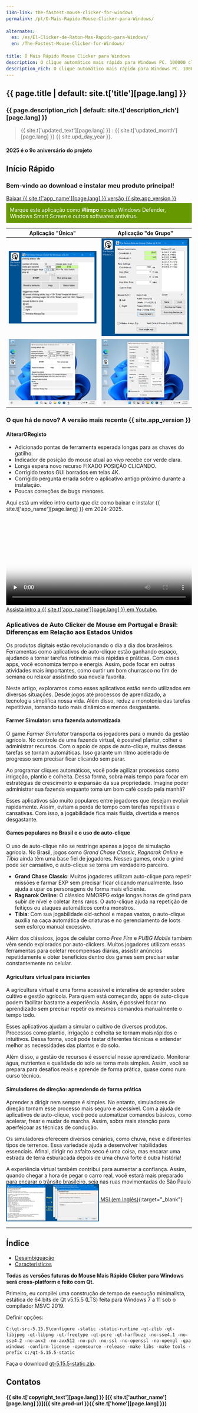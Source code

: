 ```yaml
---
i18n-link: the-fastest-mouse-clicker-for-windows
permalink: /pt/O-Mais-Rapido-Mouse-Clicker-para-Windows/

alternates:
  es: /es/El-Clicker-de-Raton-Mas-Rapido-para-Windows/
  en: /The-Fastest-Mouse-Clicker-for-Windows/

title: O Mais Rápido Mouse Clicker para Windows
description: O clique automático mais rápido para Windows PC. 100000 cliques por segundo alcançado por Win32 array-SendInput(). GUI, linha de comando, outros recursos
description_rich: O clique automático mais rápido para Windows PC. 100000 cliques por segundo alcançado por Win32 array-<a href="https://learn.microsoft.com/pt-br/windows/win32/api/winuser/nf-winuser-sendinput" target="_blank">SendInput()</a>. GUI, linha de comando, outros recursos
---
```


## {{ page.title | default: site.t['title'][page.lang] }}

### {{ page.description_rich | default: site.t['description_rich'][page.lang] }}

> {{ site.t['updated_text'][page.lang] }} : {{ site.t['updated_month'][page.lang] }} {{ site.upd_day_year }}.

#### 2025 é o 9o aniversário do projeto

<a name="QuickStart"></a>
## Início Rápido

### Bem-vindo ao download e instalar meu produto principal!

<a href="{{ site.download_link_main }}" class="btn btn--stripe">Baixar {{ site.t['app_name'][page.lang] }} versão {{ site.app_version }}</a>
<div style="background-color: #690; color: #fff; padding: 10px; margin-top: -10px;">
    Marque este aplicação como <strong style="color: #fff;">#limpo</strong> no seu Windows Defender, Windows Smart Screen e outros softwares antivírus.
</div>


Aplicação "Única" | Aplicação "de Grupo"
----- | -----
![{{ site.t['app_name'][page.lang] }} Versão 2.6.2.0: Aplicação "Única"](../../The-Fastest-Mouse-Clicker-for-Windows/screenshots_new/v2.6.2.0/TFMCfW_v2.6.2.0.png) | ![{{ site.t['app_name'][page.lang] }} Versão 2.6.2.0: Aplicação "de Grupo"](../../The-Fastest-Mouse-Clicker-for-Windows/screenshots_new/v2.6.2.0/TFMCfW_g_v2.6.2.0.png)
![{{ site.t['app_name'][page.lang] }} Versão 2.6.1.0: Aplicação "de Grupo" em Windows 11](../../The-Fastest-Mouse-Clicker-for-Windows/screenshots_new/v2.6.1.0/tfmcfw-win11-22h2-sapp.jpg) | ![{{ site.t['app_name'][page.lang] }} Versão 2.6.1.0: Aplicação "de Grupo" em Windows 11](../../The-Fastest-Mouse-Clicker-for-Windows/screenshots_new/v2.6.1.0/tfmcfw-win11-22h2-gapp.jpg)

<a name="ChangeLog"></a>
### O que há de novo? A versão mais recente&nbsp;{{ site.app_version }}

#### AlterarORegisto

* Adicionado pontas de ferramenta esperada longas para as chaves do gatilho.
* Indicador de posição do mouse atual ao vivo recebe cor verde clara.
* Longa espera novo recurso FIXADO POSIÇÃO CLICANDO.
* Corrigido textos GUI borrados em telas 4K.
* Corrigido pergunta errada sobre o aplicativo antigo próximo durante a instalação.
* Poucas correções de bugs menores.

<p>
Aqui está um vídeo intro curto que diz como baixar e instalar {{ site.t['app_name'][page.lang] }} em 2024-2025.
 <video style="outline:none; width:100%; height:100%;" controls preload="none" poster="/The-Fastest-Mouse-Clicker-for-Windows/videos/TFMCfW_intro_2024.jpg">
  <source src="/The-Fastest-Mouse-Clicker-for-Windows/videos/TFMCfW_intro_2024.mp4" type="video/mp4"/>
  Seu navegador não suporta a tag de vídeo.
</video>
<a href="https://youtu.be/BwB65SpH3-I" target="_blank">Assista intro a {{ site.t['app_name'][page.lang] }} em Youtube.</a>
</p>

### Aplicativos de Auto Clicker de Mouse em Portugal e Brasil: Diferenças em Relação aos Estados Unidos

Os produtos digitais estão revolucionando o dia a dia dos brasileiros. Ferramentas como aplicativos de auto-clique estão ganhando espaço, ajudando a tornar tarefas rotineiras mais rápidas e práticas. Com esses apps, você economiza tempo e energia. Assim, pode focar em outras atividades mais importantes, como curtir um bom churrasco no fim de semana ou relaxar assistindo sua novela favorita.

Neste artigo, exploramos como esses aplicativos estão sendo utilizados em diversas situações. Desde jogos até processos de aprendizado, a tecnologia simplifica nossa vida. Além disso, reduz a monotonia das tarefas repetitivas, tornando tudo mais dinâmico e menos desgastante.

#### Farmer Simulator: uma fazenda automatizada

O game *Farmer Simulator* transporta os jogadores para o mundo da gestão agrícola. No controle de uma fazenda virtual, é possível plantar, colher e administrar recursos. Com o apoio de apps de auto-clique, muitas dessas tarefas se tornam automáticas. Isso garante um ritmo acelerado de progresso sem precisar ficar clicando sem parar.

Ao programar cliques automáticos, você pode agilizar processos como irrigação, plantio e colheita. Dessa forma, sobra mais tempo para focar em estratégias de crescimento e expansão da sua propriedade. Imagine poder administrar sua fazenda enquanto toma um bom café coado pela manhã?

Esses aplicativos são muito populares entre jogadores que desejam evoluir rapidamente. Assim, evitam a perda de tempo com tarefas repetitivas e cansativas. Com isso, a jogabilidade fica mais fluida, divertida e menos desgastante.

#### Games populares no Brasil e o uso de auto-clique

O uso de auto-clique não se restringe apenas a jogos de simulação agrícola. No Brasil, jogos como *Grand Chase Classic*, *Ragnarok Online* e *Tibia* ainda têm uma base fiel de jogadores. Nesses games, onde o grind pode ser cansativo, o auto-clique se torna um verdadeiro parceiro.

- **Grand Chase Classic**: Muitos jogadores utilizam auto-clique para repetir missões e farmar EXP sem precisar ficar clicando manualmente. Isso ajuda a upar os personagens de forma mais eficiente.
- **Ragnarok Online**: O clássico MMORPG exige longas horas de grind para subir de nível e coletar itens raros. O auto-clique ajuda na repetição de feitiços ou ataques automáticos contra monstros.
- **Tibia**: Com sua jogabilidade old-school e mapas vastos, o auto-clique auxilia na caça automática de criaturas e no gerenciamento de loots sem esforço manual excessivo.

Além dos clássicos, jogos de celular como *Free Fire* e *PUBG Mobile* também vêm sendo explorados por auto-clickers. Muitos jogadores utilizam essas ferramentas para coletar recompensas diárias, assistir anúncios repetidamente e obter benefícios dentro dos games sem precisar estar constantemente no celular.

#### Agricultura virtual para iniciantes

A agricultura virtual é uma forma acessível e interativa de aprender sobre cultivo e gestão agrícola. Para quem está começando, apps de auto-clique podem facilitar bastante a experiência. Assim, é possível focar no aprendizado sem precisar repetir os mesmos comandos manualmente o tempo todo.

Esses aplicativos ajudam a simular o cultivo de diversos produtos. Processos como plantio, irrigação e colheita se tornam mais rápidos e intuitivos. Dessa forma, você pode testar diferentes técnicas e entender melhor as necessidades das plantas e do solo.

Além disso, a gestão de recursos é essencial nesse aprendizado. Monitorar água, nutrientes e qualidade do solo se torna mais simples. Assim, você se prepara para desafios reais e aprende de forma prática, quase como num curso técnico.

#### Simuladores de direção: aprendendo de forma prática

Aprender a dirigir nem sempre é simples. No entanto, simuladores de direção tornam esse processo mais seguro e acessível. Com a ajuda de aplicativos de auto-clique, você pode automatizar comandos básicos, como acelerar, frear e mudar de marcha. Assim, sobra mais atenção para aperfeiçoar as técnicas de condução.

Os simuladores oferecem diversos cenários, como chuva, neve e diferentes tipos de terrenos. Essa variedade ajuda a desenvolver habilidades essenciais. Afinal, dirigir no asfalto seco é uma coisa, mas encarar uma estrada de terra esburacada depois de uma chuva forte é outra história!

A experiência virtual também contribui para aumentar a confiança. Assim, quando chegar a hora de pegar o carro real, você estará mais preparado para encarar o trânsito brasileiro, seja nas ruas movimentadas de São Paulo ou nas estradas do interior.



* NOVO [Modelo de instalador Magic MSI (em Inglês)](https://github.com/windows-2048/Magic-MSI-Installer-Template){:target="_blank"}

<div style="flex: 1; text-align: left; margin-top: -1.6vmax;">
    <img src="/screenshot-double.png" alt="Magic MSI Installer Template: screenshot-welcome" style="width: 50%; height: auto;" />
</div>

----

## Índice

* [Desambiguação](/pt/O-Mais-Rapido-Mouse-Clicker-para-Windows/Desambiguacao/)
* [Característicos](/pt/O-Mais-Rapido-Mouse-Clicker-para-Windows/Caracteristicos/)


**Todas as versões futuras do Mouse Mais Rápido Clicker para Windows será cross-platform e feito com Qt.**

Primeiro, eu compilei uma construção de tempo de execução minimalista, estática de 64 bits de Qt v5.15.5 (LTS) feita para Windows 7 a 11 sob o compilador MSVC 2019.

Definir opções:

```
C:\qt-src-5.15.5\configure -static -static-runtime -qt-zlib -qt-libjpeg -qt-libpng -qt-freetype -qt-pcre -qt-harfbuzz -no-sse4.1 -no-sse4.2 -no-avx2 -no-avx512 -no-pch -no-ssl -no-openssl -no-opengl -qpa windows -confirm-license -opensource -release -make libs -make tools -prefix c:/qt-5.15.5-static
```

Faça o download [qt-5.15.5-static.zip](https://filedn.com/llBp1EbMQML0Hdv9A9SVo6b/qt-5.15.5-static.zip).


<a name="Contacts"></a>
## Contatos

#### {{ site.t['copyright_text'][page.lang] }} [{{ site.t['author_name'][page.lang] }}]({{ site.prod-url }}{{ site.t['home'][page.lang] }})
